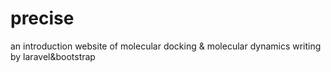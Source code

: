 # precise
an introduction website of molecular docking &amp; molecular dynamics writing by laravel&amp;bootstrap 

